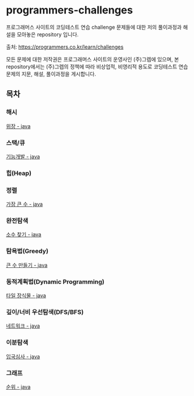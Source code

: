 # programmers-challenges
프로그래머스 사이트의 코딩테스트 연습 challenge 문제들에 대한 저의 풀이과정과 해설을 모아놓은 repository 입니다.

출처: https://programmers.co.kr/learn/challenges

모든 문제에 대한 저작권은 프로그래머스 사이트의 운영사인 (주)그렙에 있으며, 본 repository에서는 (주)그렙의 정책에 따라 비상업적, 비영리적 용도로 코딩테스트 연습문제의 지문, 해설, 풀이과정을 게시합니다.

## 목차

### 해시

[위장 - java](docs/hash-table/disguise-java.md)

### 스택/큐

[기능개발 - java](docs/stack&queue/function-development-java.md)

### 힙(Heap)

### 정렬

[가장 큰 수 - java](docs/sorting/biggest-number-java.md)

### 완전탐색

[소수 찾기 - java](docs/brute-force/finding-primes-java.md)

### 탐욕법(Greedy)

[큰 수 만들기 - java](docs/greedy/make-big-number-java.md)

### 동적계획법(Dynamic Programming)

[타일 장식물 - java](docs/dynamic-programming/tile-decorations-java.md)

### 깊이/너비 우선탐색(DFS/BFS)

[네트워크 - java](docs/dfs&bfs/network-java.md)

### 이분탐색

[입국심사 - java](docs/binary-search/papers-please-java.md)

### 그래프

[순위 - java](docs/graph/ranking-java.md)
